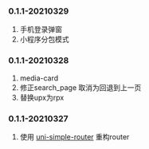 
### 0.1.1-20210329
1. 手机登录弹窗
2. 小程序分包模式

### 0.1.1-20210328
1. media-card
2. 修正search_page 取消为回退到上一页
3. 替换upx为rpx

### 0.1.1-20210327
1. 使用 [uni-simple-router](https://hhyang.cn/) 重构router

